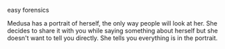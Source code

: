 easy forensics

Medusa has a portrait of herself, the only way people will look at her. She decides to share it with you while saying something about herself but she doesn't want to tell you directly. She tells you everything is in the portrait.
